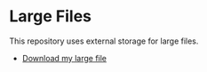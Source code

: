 # Large Files

This repository uses external storage for large files.

- [Download my large file](https://drive.google.com/file/d/1mibpg7rTOiyLaBZq_XBsFUWRN-pFt34J/view?usp=sharing)
